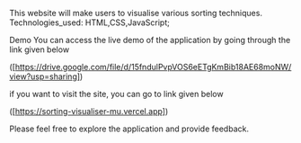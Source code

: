 This website will make users to visualise various sorting techniques.
Technologies_used: HTML,CSS,JavaScript;

Demo You can access the live demo of the application by going through the link given below

([https://drive.google.com/file/d/15fndulPvpVOS6eETgKmBib18AE68moNW/view?usp=sharing])

if you want to visit the site, you can go to link given below

([https://sorting-visualiser-mu.vercel.app])

Please feel free to explore the application and provide feedback.
